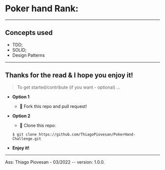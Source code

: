 # Poker hand Rank:
---
## Concepts used
- TDD;
- SOLID;
- Design Patterns

---

## Thanks for the read & I hope you enjoy it!

> To get started/contribute (if you want - optional) ...

- **Option 1**
    - 🍴 Fork this repo and pull request!

- **Option 2**
    - 👯 Clone this repo: 
    ```
    $ git clone https://github.com/ThiagoPiovesan/PokerHand-Challenge.git
    ```

- **Enjoy it!**

---

Ass: Thiago Piovesan - 03/2022 -- version: 1.0.0.